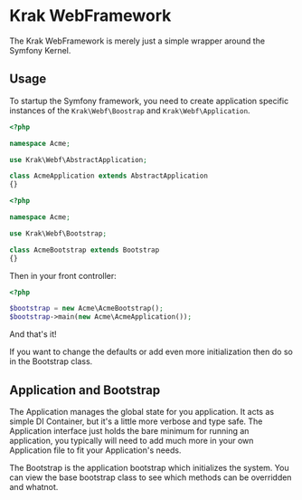 # Krak WebFramework

The Krak WebFramework is merely just a simple wrapper around the Symfony Kernel.

## Usage

To startup the Symfony framework, you need to create application specific instances of the `Krak\Webf\Boostrap` and `Krak\Webf\Application`.

```php
<?php

namespace Acme;

use Krak\Webf\AbstractApplication;

class AcmeApplication extends AbstractApplication
{}
```

```php
<?php

namespace Acme;

use Krak\Webf\Bootstrap;

class AcmeBootstrap extends Bootstrap
{}
```

Then in your front controller:

```php
<?php

$bootstrap = new Acme\AcmeBootstrap();
$bootstrap->main(new Acme\AcmeApplication());
```

And that's it!

If you want to change the defaults or add even more initialization then do so in the Bootstrap class.

## Application and Bootstrap

The Application manages the global state for you application. It acts as simple DI Container, but it's a little more verbose and type safe. The Application interface just holds the bare minimum for running an application, you typically will need to add much more in your own Application file to fit your Application's needs.

The Bootstrap is the application bootstrap which initializes the system. You can view the base bootstrap class to see which methods can be overridden and whatnot.
